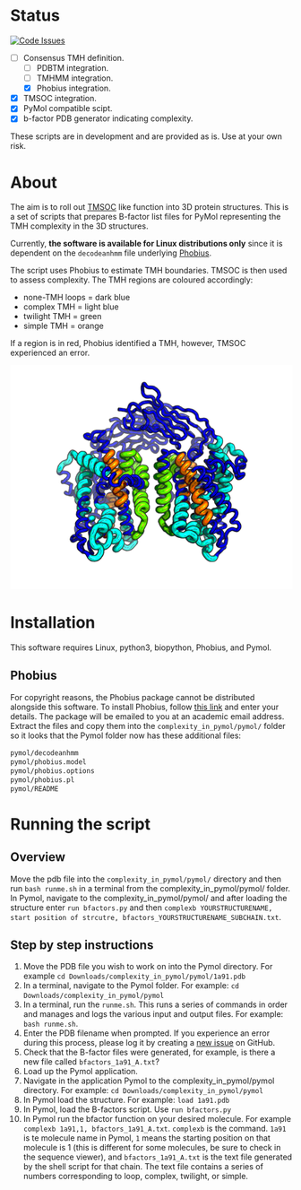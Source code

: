 # Status

[![Code Issues](https://www.quantifiedcode.com/api/v1/project/8a4ca942e31146de8448bb69a75c384f/badge.svg)](https://www.quantifiedcode.com/app/project/8a4ca942e31146de8448bb69a75c384f)


- [ ] Consensus TMH definition.
  - [ ] PDBTM integration.
  - [ ] TMHMM integration.
  - [x] Phobius integration.
- [x] TMSOC integration.
- [x] PyMol compatible scipt.
- [x] b-factor PDB generator indicating complexity.

These scripts are in development and are provided as is. Use at your own risk.

# About

The aim is to roll out [TMSOC](http://tmsoc.bii.a-star.edu.sg/) like function into 3D protein structures. This is a set of scripts that prepares B-factor list files for PyMol representing the TMH complexity in the 3D structures.

Currently, **the software is available for Linux distributions only** since it is dependent on the `decodeanhmm` file underlying [Phobius](http://software.sbc.su.se/cgi-bin/request.cgi?project=phobius).

The script uses Phobius to estimate TMH boundaries. TMSOC is then used to assess complexity. The TMH regions are coloured accordingly:

- none-TMH loops = dark blue
- complex TMH = light blue
- twilight TMH = green
- simple TMH = orange

If a region is in red, Phobius identified a TMH, however, TMSOC experienced an error.

![alt text](demo.png "Logo Title Text 1")

# Installation

This software requires Linux, python3, biopython, Phobius, and Pymol.

## Phobius

For copyright reasons, the Phobius package cannot be distributed alongside this software. To install Phobius, follow [this link](http://software.sbc.su.se/cgi-bin/request.cgi?project=phobius) and enter your details. The package will be emailed to you at an academic email address. Extract the files and copy them into the `complexity_in_pymol/pymol/` folder so it looks that the Pymol folder now has these additional files:

```
pymol/decodeanhmm
pymol/phobius.model
pymol/phobius.options
pymol/phobius.pl
pymol/README
```

# Running the script

## Overview

Move the pdb file into the `complexity_in_pymol/pymol/` directory and then run `bash runme.sh` in a terminal from the complexity_in_pymol/pymol/ folder. In Pymol, navigate to the complexity_in_pymol/pymol/ and after loading the structure enter `run bfactors.py` and then `complexb YOURSTRUCTURENAME, start position of strcutre, bfactors_YOURSTRUCTURENAME_SUBCHAIN.txt`.

## Step by step instructions

1. Move the PDB file you wish to work on into the Pymol directory. For example `cd Downloads/complexity_in_pymol/pymol/1a91.pdb`
2. In a terminal, navigate to the Pymol folder. For example: `cd Downloads/complexity_in_pymol/pymol`
3. In a terminal, run the `runme.sh`. This runs a series of commands in order and manages and logs the various input and output files. For example: `bash runme.sh`.
4. Enter the PDB filename when prompted. If you experience an error during this process, please log it by creating a [new issue](https://github.com/jbkr/complexity_in_pymol/issues/new) on GitHub.
5. Check that the B-factor files were generated, for example, is there a new file called `bfactors_1a91_A.txt`?
6. Load up the Pymol application.
7. Navigate in the application Pymol to the complexity_in_pymol/pymol directory. For example: `cd Downloads/complexity_in_pymol/pymol`
8. In Pymol load the structure. For example: `load 1a91.pdb`
9. In Pymol, load the B-factors script. Use `run bfactors.py`
10. In Pymol run the bfactor function on your desired molecule. For example `complexb 1a91,1, bfactors_1a91_A.txt`. `complexb` is the command. `1a91` is te molecule name in Pymol, `1` means the starting position on that molecule is 1 (this is different for some molecules, be sure to check in the sequence viewer), and `bfactors_1a91_A.txt` is the text file generated by the shell script for that chain. The text file contains a series of numbers corresponding to loop, complex, twilight, or simple.
